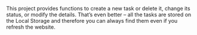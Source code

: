 This project provides functions to create a new task or delete it, change its status, or modify the details. 
That’s even better – all the tasks are stored on the Local Storage and therefore you can always find them even if you refresh the website.

